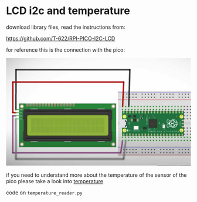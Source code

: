 # LCD i2c and temperature

download library files, read the instructions from:

https://github.com/T-622/RPI-PICO-I2C-LCD

for reference this is the connection with the pico:

![alt text](./i2c_pico.jpg)

if you need to understand more about the temperature of the sensor of the pico please take a look into 
[temperature](./temperature.md)

code on `temperature_reader.py`